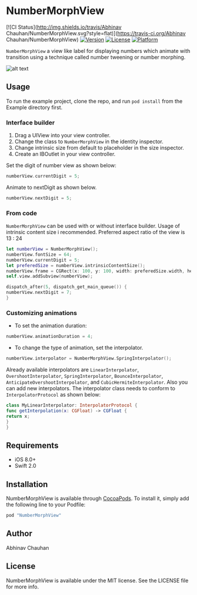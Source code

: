 # NumberMorphView

[![CI Status](http://img.shields.io/travis/Abhinav Chauhan/NumberMorphView.svg?style=flat)](https://travis-ci.org/Abhinav Chauhan/NumberMorphView)
[![Version](https://img.shields.io/cocoapods/v/NumberMorphView.svg?style=flat)](http://cocoapods.org/pods/NumberMorphView)
[![License](https://img.shields.io/cocoapods/l/NumberMorphView.svg?style=flat)](http://cocoapods.org/pods/NumberMorphView)
[![Platform](https://img.shields.io/cocoapods/p/NumberMorphView.svg?style=flat)](http://cocoapods.org/pods/NumberMorphView)

`NumberMorphView` a view like label for displaying numbers which animate with transition using a technique called number tweening or number morphing.

<img src="https://raw.githubusercontent.com/me-abhinav/NumberMorphView/dev/sample.gif" alt="alt text" />

## Usage

To run the example project, clone the repo, and run `pod install` from the Example directory first.

### Interface builder

1. Drag a UIView into your view controller.
2. Change the class to `NumberMorphView` in the identity inspector.
3. Change intrinsic size from default to placeholder in the size inspector.
4. Create an IBOutlet in your view controller.

Set the digit of number view as shown below:
```Swift
numberView.currentDigit = 5;
```
Animate to nextDigit as shown below.
```Swift
numberView.nextDigit = 5;
```

### From code

`NumberMorphView` can be used with or without interface builder. Usage of intrinsic content size i recommended.
Preferred aspect ratio of the view is 13 : 24

```Swift
let numberView = NumberMorphView();
numberView.fontSize = 64;
numberView.currentDigit = 5;
let preferedSize = numberView.intrinsicContentSize();
numberView.frame = CGRect(x: 100, y: 100, width: preferedSize.width, height: preferedSize.height);
self.view.addSubview(numberView);

dispatch_after(5, dispatch_get_main_queue()) {
numberView.nextDigit = 7;
}
```
### Customizing animations

- To set the animation duration:
```Swift
numberView.animationDuration = 4;
```
- To change the type of animation, set the interpolator.
```Swift
numberView.interpolator = NumberMorphView.SpringInterpolator();
```
Already available interpolators are `LinearInterpolator`, `OvershootInterpolator`, `SpringInterpolator`, `BounceInterpolator`, `AnticipateOvershootInterpolator`, and `CubicHermiteInterpolator`. Also you can add new interpolators. The interpolator class needs to conform to `InterpolatorProtocol` as shown below:
```Swift
class MyLinearInterpolator: InterpolatorProtocol {
func getInterpolation(x: CGFloat) -> CGFloat {
return x;
}
}
```

## Requirements

- iOS 8.0+
- Swift 2.0

## Installation

NumberMorphView is available through [CocoaPods](http://cocoapods.org). To install
it, simply add the following line to your Podfile:

```ruby
pod "NumberMorphView"
```

## Author

Abhinav Chauhan

## License

NumberMorphView is available under the MIT license. See the LICENSE file for more info.
